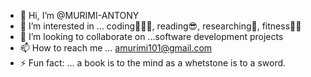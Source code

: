 - 👋 Hi, I’m @MURIMI-ANTONY
- 👀 I’m interested in ... coding👨🏾‍💻, reading😎, researching📖, fitness💪🏾
- 💞️ I’m looking to collaborate on ...software development projects
- 📫 How to reach me ... amurimi101@gmail.com
- ⚡ Fun fact: ... a book is to the mind as a whetstone is to a sword.

<!---
MURIMI-ANTONY/MURIMI-ANTONY is a ✨ special ✨ repository because its `README.md` (this file) appears on your GitHub profile.
You can click the Preview link to take a look at your changes.
--->

